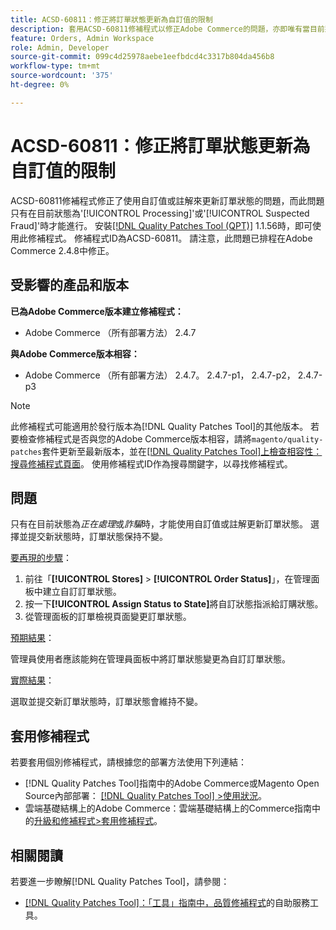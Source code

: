 ```yaml
---
title: ACSD-60811：修正將訂單狀態更新為自訂值的限制
description: 套用ACSD-60811修補程式以修正Adobe Commerce的問題，亦即唯有當目前狀態為「處理中」或「詐騙」時，才能使用自訂值或註解更新訂單狀態。
feature: Orders, Admin Workspace
role: Admin, Developer
source-git-commit: 099c4d25978aebe1eefbdcd4c3317b804da456b8
workflow-type: tm+mt
source-wordcount: '375'
ht-degree: 0%

---
```



# ACSD-60811：修正將訂單狀態更新為自訂值的限制

ACSD-60811修補程式修正了使用自訂值或註解來更新訂單狀態的問題，而此問題只有在目前狀態為&#39;[!UICONTROL Processing]&#39;或&#39;[!UICONTROL Suspected Fraud]&#39;時才能進行。 安裝[[!DNL Quality Patches Tool (QPT)]](/help/tools/quality-patches-tool/quality-patches-tool-to-self-serve-quality-patches.md) 1.1.56時，即可使用此修補程式。 修補程式ID為ACSD-60811。 請注意，此問題已排程在Adobe Commerce 2.4.8中修正。

## 受影響的產品和版本

**已為Adobe Commerce版本建立修補程式：**

* Adobe Commerce （所有部署方法） 2.4.7

**與Adobe Commerce版本相容：**

* Adobe Commerce （所有部署方法） 2.4.7。 2.4.7-p1， 2.4.7-p2， 2.4.7-p3

>[!NOTE]
>
>此修補程式可能適用於發行版本為[!DNL Quality Patches Tool]的其他版本。 若要檢查修補程式是否與您的Adobe Commerce版本相容，請將`magento/quality-patches`套件更新至最新版本，並在[[!DNL Quality Patches Tool]上檢查相容性：搜尋修補程式頁面](https://experienceleague.adobe.com/tools/commerce-quality-patches/index.html?lang=zh-Hant)。 使用修補程式ID作為搜尋關鍵字，以尋找修補程式。

## 問題

只有在目前狀態為&#x200B;*正在處理*&#x200B;或&#x200B;*詐騙*&#x200B;時，才能使用自訂值或註解更新訂單狀態。 選擇並提交新狀態時，訂單狀態保持不變。

<u>要再現的步驟</u>：

1. 前往「**[!UICONTROL Stores]** > **[!UICONTROL Order Status]**」，在管理面板中建立自訂訂單狀態。
1. 按一下&#x200B;**[!UICONTROL Assign Status to State]**&#x200B;將自訂狀態指派給訂購狀態。
1. 從管理面板的訂單檢視頁面變更訂單狀態。

<u>預期結果</u>：

管理員使用者應該能夠在管理員面板中將訂單狀態變更為自訂訂單狀態。

<u>實際結果</u>：

選取並提交新訂單狀態時，訂單狀態會維持不變。

## 套用修補程式

若要套用個別修補程式，請根據您的部署方法使用下列連結：

* [!DNL Quality Patches Tool]指南中的Adobe Commerce或Magento Open Source內部部署： [[!DNL Quality Patches Tool] >使用狀況](/help/tools/quality-patches-tool/usage.md)。
* 雲端基礎結構上的Adobe Commerce：雲端基礎結構上的Commerce指南中的[升級和修補程式>套用修補程式](https://experienceleague.adobe.com/docs/commerce-cloud-service/user-guide/develop/upgrade/apply-patches.html?lang=zh-Hant)。

## 相關閱讀

若要進一步瞭解[!DNL Quality Patches Tool]，請參閱：

* [[!DNL Quality Patches Tool]：「工具」指南中，品質修補程式](/help/tools/quality-patches-tool/quality-patches-tool-to-self-serve-quality-patches.md)的自助服務工具。
